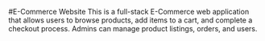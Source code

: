#E-Commerce Website
This is a full-stack E-Commerce web application that allows users to browse products, add items to a cart, and complete a checkout process. Admins can manage product listings, orders, and users.

